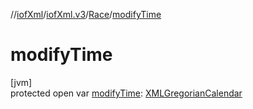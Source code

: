 //[iofXml](../../../index.md)/[iofXml.v3](../index.md)/[Race](index.md)/[modifyTime](modify-time.md)

# modifyTime

[jvm]\
protected open var [modifyTime](modify-time.md): [XMLGregorianCalendar](https://docs.oracle.com/javase/8/docs/api/javax/xml/datatype/XMLGregorianCalendar.html)
